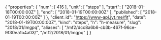 {
  "properties": {
    "num": [
      416
    ],
    "unit": [
      "steps"
    ],
    "start": [
      "2018-01-18T00:00:00Z"
    ],
    "end": [
      "2018-01-19T00:00:00Z"
    ],
    "published": [
      "2018-01-19T00:00:00Z"
    ]
  },
  "client_id": "https://www-api.jvt.me/fit",
  "date": "2018-01-19T00:00:00Z",
  "kind": "steps",
  "h": "h-measure",
  "slug": "2018/01/lmgpq",
  "aliases": [
    "/mf2/dcc8a6b6-cb3b-467f-96ce-9f30ea1b4a03/",
    "/mf2/2018/01/lmgpq"
  ]
}
